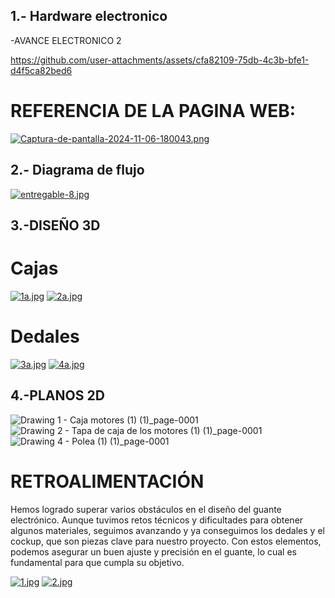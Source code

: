 ## 1.-  Hardware electronico

-AVANCE ELECTRONICO 2

https://github.com/user-attachments/assets/cfa82109-75db-4c3b-bfe1-d4f5ca82bed6

# REFERENCIA DE LA PAGINA WEB:

[![Captura-de-pantalla-2024-11-06-180043.png](https://i.postimg.cc/L4YgX8N2/Captura-de-pantalla-2024-11-06-180043.png)](https://postimg.cc/c6WLkZpb)

## 2.- Diagrama de flujo
[![entregable-8.jpg](https://i.postimg.cc/W31hZdC6/entregable-8.jpg)](https://postimg.cc/4KjfkxJm)


## 3.-DISEÑO 3D

# Cajas

[![1a.jpg](https://i.postimg.cc/mrsGJKSP/1a.jpg)](https://postimg.cc/cvXj892W)
[![2a.jpg](https://i.postimg.cc/zBDYXW65/2a.jpg)](https://postimg.cc/sBLNTB30)

# Dedales

[![3a.jpg](https://i.postimg.cc/6p1vhLVb/3a.jpg)](https://postimg.cc/hXTvDm5V)
[![4a.jpg](https://i.postimg.cc/TPLWNLCd/4a.jpg)](https://postimg.cc/SX4sJKB3)

## 4.-PLANOS 2D
![Drawing 1 - Caja motores (1) (1)_page-0001](https://github.com/user-attachments/assets/ec9013e8-3405-4437-95d7-df89dad5a76c)
![Drawing 2 - Tapa de caja de los motores (1) (1)_page-0001](https://github.com/user-attachments/assets/dbb250c7-292f-4b90-8d41-1df1175fd4df)
![Drawing 4 - Polea (1) (1)_page-0001](https://github.com/user-attachments/assets/348d9fbb-550b-4ba1-b63f-c5e3e62a9a62)


# RETROALIMENTACIÓN
Hemos logrado superar varios obstáculos en el diseño del guante electrónico. Aunque tuvimos retos técnicos y dificultades para obtener algunos materiales, seguimos avanzando y ya conseguimos los dedales y el cockup, que son piezas clave para nuestro proyecto. Con estos elementos, podemos asegurar un buen ajuste y precisión en el guante, lo cual es fundamental para que cumpla su objetivo.

[![1.jpg](https://i.postimg.cc/XvRnjp3Y/1.jpg)](https://postimg.cc/DWP95f89)
[![2.jpg](https://i.postimg.cc/508b6bNq/2.jpg)](https://postimg.cc/XGNTPM5p)
